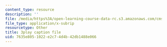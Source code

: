 ```yaml
---
content_type: resource
description: ''
file: /media/https%3A/open-learning-course-data-rc.s3.amazonaws.com/cms-608-game-design-spring-2014/7635e8051022e2c74d4b42db1488e066_1506661.srt
file_type: application/x-subrip
resourcetype: Other
title: 3play caption file
uid: 7635e805-1022-e2c7-4d4b-42db1488e066
---
```

